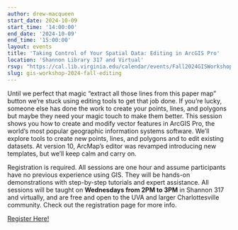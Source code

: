 ```yaml
---
author: drew-macqueen
start_date: 2024-10-09
start_time: '14:00:00'
end_date: '2024-10-09'
end_time: '15:00:00'
layout: events
title: 'Taking Control of Your Spatial Data: Editing in ArcGIS Pro'
location: 'Shannon Library 317 and Virtual'
rsvp: "https://cal.lib.virginia.edu/calendar/events/Fall2024GISWorkshop5"
slug: gis-workshop-2024-fall-editing
---
```


Until we perfect that magic “extract all those lines from this paper map” button we’re stuck using editing tools to get that job done.  If you’re lucky, someone else has done the work to create your points, lines, and polygons but maybe they need your magic touch to make them better.  This session shows you how to create and modify vector features in ArcGIS Pro, the world’s most popular geographic information systems software.  We’ll explore tools to create new points, lines, and polygons and to edit existing datasets.  At version 10, ArcMap’s editor was revamped introducing new templates, but we’ll keep calm and carry on.  

Registration is required. All sessions are one hour and assume participants have no previous experience using GIS. They will be hands-on demonstrations with step-by-step tutorials and expert assistance.  All sessions will be taught on **Wednesdays from 2PM to 3PM** in Shannon 317 and virtually, and are free and open to the UVA and larger Charlottesville community. Check out the registration page for more info. 

[Register Here!](https://cal.lib.virginia.edu/calendar/events/Fall2024GISWorkshop5)

